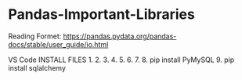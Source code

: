 # Pandas-Important-Libraries

Reading Formet: https://pandas.pydata.org/pandas-docs/stable/user_guide/io.html

 VS Code INSTALL FILES
 1.
 2.
 3.
 4.
 5.
 6.
 7.
 8. pip install PyMySQL
 9. pip install sqlalchemy
